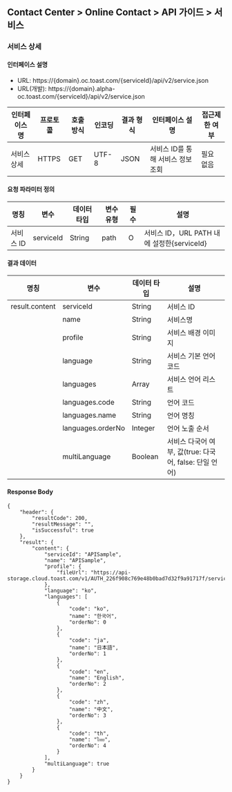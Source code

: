## Contact Center > Online Contact > API 가이드 > 서비스 

### 서비스 상세
#### 인터페이스 설명
- URL: https://{domain}.oc.toast.com/{serviceId}/api/v2/service.json
- URL(개발): https://{domain}.alpha-oc.toast.com/{serviceId}/api/v2/service.json

|인터페이스 명|프로토콜|호출방식|인코딩|결과 형식|인터페이스 설명|접근제한 여부|
|------------|-------|--------|-----|--------|--------------|------------|
|서비스 상세  |HTTPS  |GET    |UTF-8|JSON    |서비스 ID를 통해 서비스 정보 조회|필요 없음|

#### 요청 파라미터 정의
|명칭	|변수	|데이터 타입	|변수 유형|필수	|설명|
|-------|------|---------------|--------|----|----|
|서비스 ID |serviceId	|String	|path	|O    |서비스 ID，URL PATH 내에 설정한{serviceId}|

#### 결과 데이터
|명칭	|변수	|데이터 타입	|설명|
|-----|----|-----------|------|
|result.content	|serviceId	    |String		|서비스 ID|
|	            |name	        |String		|서비스명|
|	            |profile	    |String		|서비스 배경 이미지|
|	            |language	    |String		|서비스 기본 언어 코드|
|	            |languages	    |Array		|서비스 언어 리스트|
|	            |languages.code	|String		|언어 코드|
|	            |languages.name	|String		|언어 명칭|
|	            |languages.orderNo	|Integer		|언어 노출 순서|
|	            |multiLanguage	|Boolean		|서비스 다국어 여부, 값(true: 다국어, false: 단일 언어)|

#### Response Body
```
{
    "header": {
        "resultCode": 200,
        "resultMessage": "",
        "isSuccessful": true
    },
    "result": {
        "content": {
            "serviceId": "APISample",
            "name": "APISample",
            "profile": {
                "fileUrl": "https://api-storage.cloud.toast.com/v1/AUTH_226f908c769e48b0bad7d32f9a91717f/service_alpha/WopqM8euoYw89B7i/27316eba2a8a4089b72a9cf18a83e144.png"
            },
            "language": "ko",
            "languages": [
                {
                    "code": "ko",
                    "name": "한국어",
                    "orderNo": 0
                },
                {
                    "code": "ja",
                    "name": "日本語",
                    "orderNo": 1
                },
                {
                    "code": "en",
                    "name": "English",
                    "orderNo": 2
                },
                {
                    "code": "zh",
                    "name": "中文",
                    "orderNo": 3
                },
                {
                    "code": "th",
                    "name": "ไทย",
                    "orderNo": 4
                }
            ],
            "multiLanguage": true
        }
    }
}
```